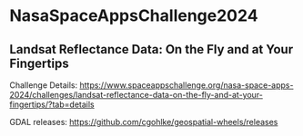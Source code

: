 # NasaSpaceAppsChallenge2024

## Landsat Reflectance Data: On the Fly and at Your Fingertips

Challenge Details: https://www.spaceappschallenge.org/nasa-space-apps-2024/challenges/landsat-reflectance-data-on-the-fly-and-at-your-fingertips/?tab=details

GDAL releases: https://github.com/cgohlke/geospatial-wheels/releases
